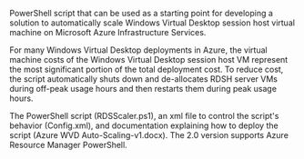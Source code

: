 PowerShell script that can be used as a starting point for developing a solution to automatically scale Windows Virtual Desktop session host virtual machine on Microsoft Azure Infrastructure Services.

For many Windows Virtual Desktop deployments in Azure, the virtual machine costs of the Windows Virtual Desktop session host VM represent the most significant portion of the total deployment cost. To reduce cost, the script automatically shuts down and de-allocates RDSH server VMs during off-peak usage hours and then restarts them during peak usage hours.

The  PowerShell script (RDSScaler.ps1), an xml file to control the script's behavior (Config.xml), and documentation explaining how to deploy the script (Azure WVD Auto-Scaling-v1.docx). The 2.0 version supports Azure Resource Manager PowerShell.